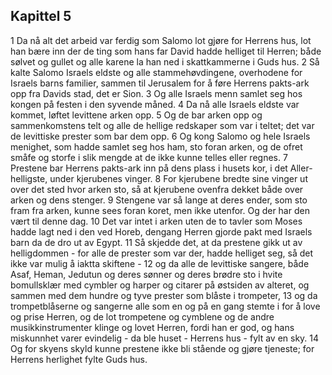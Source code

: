 ## Kapittel 5

1 Da nå alt det arbeid var ferdig som Salomo lot gjøre for Herrens hus, lot han bære inn der de ting som hans far David hadde helliget til Herren; både sølvet og gullet og alle karene la han ned i skattkammerne i Guds hus.
2 Så kalte Salomo Israels eldste og alle stammehøvdingene, overhodene for Israels barns familier, sammen til Jerusalem for å føre Herrens pakts-ark opp fra Davids stad, det er Sion.
3 Og alle Israels menn samlet seg hos kongen på festen i den syvende måned.
4 Da nå alle Israels eldste var kommet, løftet levittene arken opp.
5 Og de bar arken opp og sammenkomstens telt og alle de hellige redskaper som var i teltet; det var de levittiske prester som bar dem opp.
6 Og kong Salomo og hele Israels menighet, som hadde samlet seg hos ham, sto foran arken, og de ofret småfe og storfe i slik mengde at de ikke kunne telles eller regnes.
7 Prestene bar Herrens pakts-ark inn på dens plass i husets kor, i det Aller-helligste, under kjerubenes vinger.
8 For kjerubene bredte sine vinger ut over det sted hvor arken sto, så at kjerubene ovenfra dekket både over arken og dens stenger.
9 Stengene var så lange at deres ender, som sto fram fra arken, kunne sees foran koret, men ikke utenfor. Og der har den vært til denne dag.
10 Det var intet i arken uten de to tavler som Moses hadde lagt ned i den ved Horeb, dengang Herren gjorde pakt med Israels barn da de dro ut av Egypt.
11 Så skjedde det, at da prestene gikk ut av helligdommen - for alle de prester som var der, hadde helliget seg, så det ikke var mulig å iaktta skiftene -
12 og da alle de levittiske sangere, både Asaf, Heman, Jedutun og deres sønner og deres brødre sto i hvite bomullsklær med cymbler og harper og citarer på østsiden av alteret, og sammen med dem hundre og tyve prester som blåste i trompeter,
13 og da trompetblåserne og sangerne alle som en og på en gang stemte i for å love og prise Herren, og de lot trompetene og cymblene og de andre musikkinstrumenter klinge og lovet Herren, fordi han er god, og hans miskunnhet varer evindelig - da ble huset - Herrens hus - fylt av en sky.
14 Og for skyens skyld kunne prestene ikke bli stående og gjøre tjeneste; for Herrens herlighet fylte Guds hus.
